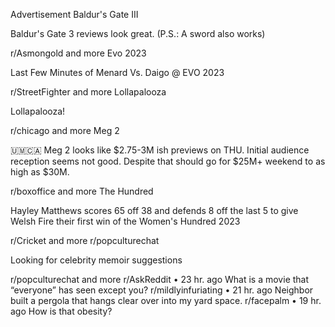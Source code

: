 Advertisement
Baldur's Gate III

Baldur's Gate 3 reviews look great. (P.S.: A sword also works)

r/Asmongold
and more
Evo 2023

Last Few Minutes of Menard Vs. Daigo @ EVO 2023

r/StreetFighter
and more
Lollapalooza

Lollapalooza!

r/chicago
and more
Meg 2

🇺🇲🇨🇦 Meg 2 looks like $2.75-3M ish previews on THU. Initial audience reception seems not good. Despite that should go for $25M+ weekend to as high as $30M.

r/boxoffice
and more
The Hundred

Hayley Matthews scores 65 off 38 and defends 8 off the last 5 to give Welsh Fire their first win of the Women's Hundred 2023

r/Cricket
and more
r/popculturechat

Looking for celebrity memoir suggestions

r/popculturechat
and more
r/AskReddit
•
23 hr. ago
What is a movie that “everyone” has seen except you?
r/mildlyinfuriating
•
21 hr. ago
Neighbor built a pergola that hangs clear over into my yard space.
r/facepalm
•
19 hr. ago
How is that obesity?